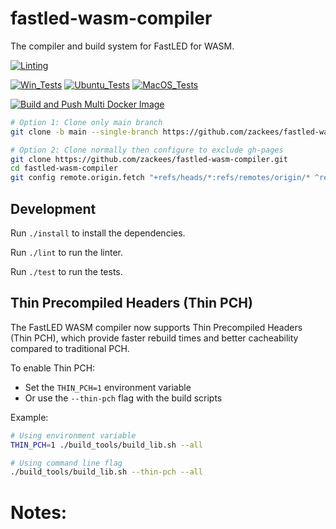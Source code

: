 # fastled-wasm-compiler

The compiler and build system for FastLED for WASM.

[![Linting](https://github.com/zackees/fastled-wasm-compiler/actions/workflows/lint.yml/badge.svg)](https://github.com/zackees/fastled-wasm-compiler/actions/workflows/lint.yml)

[![Win_Tests](https://github.com/zackees/fastled-wasm-compiler/actions/workflows/test_win.yml/badge.svg)](https://github.com/zackees/fastled-wasm-compiler/actions/workflows/test_win.yml)
[![Ubuntu_Tests](https://github.com/zackees/fastled-wasm-compiler/actions/workflows/test_ubuntu.yml/badge.svg)](https://github.com/zackees/fastled-wasm-compiler/actions/workflows/test_ubuntu.yml)
[![MacOS_Tests](https://github.com/zackees/fastled-wasm-compiler/actions/workflows/test_macos.yml/badge.svg)](https://github.com/zackees/fastled-wasm-compiler/actions/workflows/test_macos.yml)

[![Build and Push Multi Docker Image](https://github.com/zackees/fastled-wasm-compiler/actions/workflows/build_multi_docker_image.yml/badge.svg)](https://github.com/zackees/fastled-wasm-compiler/actions/workflows/build_multi_docker_image.yml)



```bash
# Option 1: Clone only main branch
git clone -b main --single-branch https://github.com/zackees/fastled-wasm-compiler.git

# Option 2: Clone normally then configure to exclude gh-pages
git clone https://github.com/zackees/fastled-wasm-compiler.git
cd fastled-wasm-compiler
git config remote.origin.fetch "+refs/heads/*:refs/remotes/origin/* ^refs/heads/gh-pages"
```

## Development

Run `./install` to install the dependencies.

Run `./lint` to run the linter.

Run `./test` to run the tests.

## Thin Precompiled Headers (Thin PCH)

The FastLED WASM compiler now supports Thin Precompiled Headers (Thin PCH), which provide faster rebuild times and better cacheability compared to traditional PCH.

To enable Thin PCH:
- Set the `THIN_PCH=1` environment variable
- Or use the `--thin-pch` flag with the build scripts

Example:
```bash
# Using environment variable
THIN_PCH=1 ./build_tools/build_lib.sh --all

# Using command line flag
./build_tools/build_lib.sh --thin-pch --all
```

# Notes:
